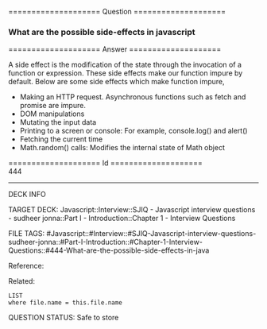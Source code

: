 ==================== Question ====================  

### What are the possible side-effects in javascript  

==================== Answer ====================  

A side effect is the modification of the state through the invocation of a
function or expression. These side effects make our function impure by default.
Below are some side effects which make function impure,

- Making an HTTP request. Asynchronous functions such as fetch and promise are
  impure.
- DOM manipulations
- Mutating the input data
- Printing to a screen or console: For example, console.log() and alert()
- Fetching the current time
- Math.random() calls: Modifies the internal state of Math object

==================== Id ====================  
444
<!--ID: 1707879855265-->

---

DECK INFO

TARGET DECK: Javascript::Interview::SJIQ - Javascript interview questions - sudheer jonna::Part I - Introduction::Chapter 1 - Interview Questions

FILE TAGS: #Javascript::#Interview::#SJIQ-Javascript-interview-questions-sudheer-jonna::#Part-I-Introduction::#Chapter-1-Interview-Questions::#444-What-are-the-possible-side-effects-in-java

Reference:

Related:

```dataview
LIST
where file.name = this.file.name
```
QUESTION STATUS: Safe to store
